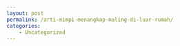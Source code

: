 ```yaml
---
layout: post
permalink: /arti-mimpi-menangkap-maling-di-luar-rumah/
categories:
    - Uncategorized
---
```


